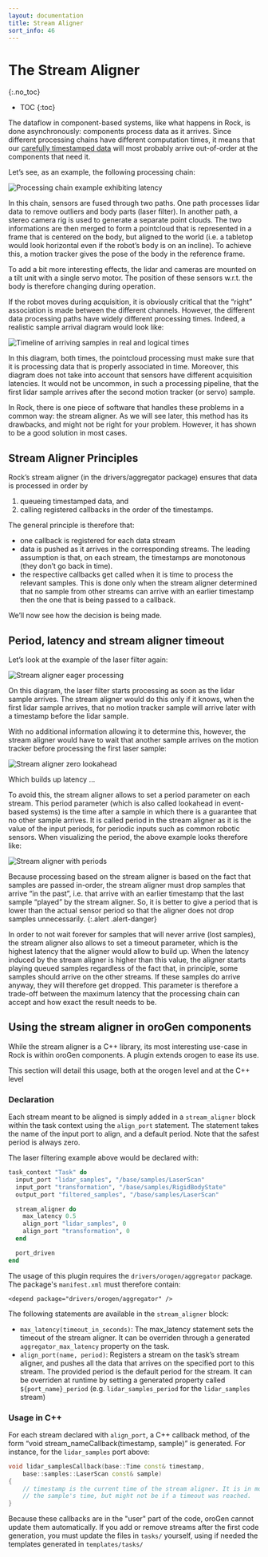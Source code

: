 ```yaml
---
layout: documentation
title: Stream Aligner
sort_info: 46
---
```


# The Stream Aligner
{:.no_toc}

- TOC
{:toc}

The dataflow in component-based systems, like what happens in Rock, is done
asynchronously: components process data as it arrives. Since different
processing chains have different computation times, it means that our [carefully
timestamped data](./timestamping.html) will most probably arrive out-of-order at
the components that need it.

Let’s see, as an example, the following processing chain:

![Processing chain example exhibiting latency](media/stream_aligner_chain.png)

In this chain, sensors are fused through two paths. One path processes lidar
data to remove outliers and body parts (laser filter). In another path, a stereo
camera rig is used to generate a separate point clouds. The two informations are
then merged to form a pointcloud that is represented in a frame that is centered
on the body, but aligned to the world (i.e. a tabletop would look horizontal
even if the robot’s body is on an incline). To achieve this, a motion tracker
gives the pose of the body in the reference frame.

To add a bit more interesting effects, the lidar and cameras are mounted on a
tilt unit with a single servo motor. The position of these sensors w.r.t. the
body is therefore changing during operation.

If the robot moves during acquisition, it is obviously critical that the “right”
association is made between the different channels. However, the different data
processing paths have widely different processing times. Indeed, a realistic
sample arrival diagram would look like:

![Timeline of arriving samples in real and logical times](media/stream_aligner_timeline.png)

In this diagram, both times, the pointcloud processing must make sure that it is
processing data that is properly associated in time. Moreover, this diagram does
not take into account that sensors have different acquisition latencies. It
would not be uncommon, in such a processing pipeline, that the first lidar
sample arrives after the second motion tracker (or servo) sample.

In Rock, there is one piece of software that handles these problems in a common
way: the stream aligner. As we will see later, this method has its drawbacks,
and might not be right for your problem. However, it has shown to be a good
solution in most cases.

## Stream Aligner Principles

Rock’s stream aligner (in the drivers/aggregator package) ensures that data is
processed in order by

1. queueing timestamped data, and
2. calling registered callbacks in the order of the timestamps.

The general principle is therefore that:

- one callback is registered for each data stream
- data is pushed as it arrives in the corresponding streams. The leading
  assumption is that, on each stream, the timestamps are monotonous (they don’t go
  back in time).
- the respective callbacks get called when it is time to process the relevant
  samples. This is done only when the stream aligner determined that no sample
  from other streams can arrive with an earlier timestamp then the one that is
  being passed to a callback.

We’ll now see how the decision is being made.

## Period, latency and stream aligner timeout

Let’s look at the example of the laser filter again:

![Stream aligner eager processing](media/stream_aligner_period_latency_timeout_1.png)

On this diagram, the laser filter starts processing as soon as the
lidar sample arrives. The stream aligner would do this only if it knows, when the
first lidar sample arrives, that no motion tracker sample will arrive later with a
timestamp before the lidar sample.

With no additional information allowing it to determine this, however, the
stream aligner would have to wait that another sample arrives on the motion
tracker before processing the first laser sample:

![Stream aligner zero lookahead](media/stream_aligner_period_latency_timeout_2.png)

Which builds up latency …

To avoid this, the stream aligner allows to set a period parameter on each
stream. This period parameter (which is also called lookahead in event-based
systems) is the time after a sample in which there is a guarantee that no other
sample arrives. It is called period in the stream aligner as it is the value of
the input periods, for periodic inputs such as common robotic sensors. When
visualizing the period, the above example looks therefore like:

![Stream aligner with periods](media/stream_aligner_period_latency_timeout.png)

Because processing based on the stream aligner is based on the fact that samples
are passed in-order, the stream aligner must drop samples that arrive “in the
past”, i.e. that arrive with an earlier timestamp that the last sample “played”
by the stream aligner. So, it is better to give a period that is lower than the
actual sensor period so that the aligner does not drop samples unnecessarily.
{:.alert .alert-danger}

In order to not wait forever for samples that will never arrive (lost samples),
the stream aligner also allows to set a timeout parameter, which is the highest
latency that the aligner would allow to build up. When the latency induced by
the stream aligner is higher than this value, the aligner starts playing queued
samples regardless of the fact that, in principle, some samples should arrive on
the other streams. If these samples do arrive anyway, they will therefore get
dropped. This parameter is therefore a trade-off between the maximum latency
that the processing chain can accept and how exact the result needs to be.

## Using the stream aligner in oroGen components

While the stream aligner is a C++ library, its most interesting use-case in
Rock is within oroGen components. A plugin extends orogen to ease its use.

This section will detail this usage, both at the orogen level and at the C++ level

### Declaration

Each stream meant to be aligned is simply added in a `stream_aligner` block
within the task context using the `align_port` statement. The statement takes
the name of the input port to align, and a default period. Note that the safest
period is always zero.

The laser filtering example above would be declared with:

~~~ ruby
task_context "Task" do
  input_port "lidar_samples", "/base/samples/LaserScan"
  input_port "transformation", "/base/samples/RigidBodyState"
  output_port "filtered_samples", "/base/samples/LaserScan"

  stream_aligner do
    max_latency 0.5
    align_port "lidar_samples", 0
    align_port "transformation", 0
  end

  port_driven
end
~~~

The usage of this plugin requires the `drivers/orogen/aggregator` package. The
package's `manifest.xml` must therefore contain:

~~~
<depend package="drivers/orogen/aggregator" />
~~~

The following statements are available in the `stream_aligner` block:

- `max_latency(timeout_in_seconds)`: The max_latency statement sets the timeout
  of the stream aligner. It can be overriden through a generated
  `aggregator_max_latency` property on the task.
- `align_port(name, period)`: Registers a stream on the task’s stream aligner,
  and pushes all the data that arrives on the specified port to this stream. The
  provided period is the default period for the stream. It can be overriden at
  runtime by setting a generated property called `${port_name}_period` (e.g.
  `lidar_samples_period` for the `lidar_samples` stream)

### Usage in C++

For each stream declared with `align_port`, a C++ callback method, of the form
“void stream_nameCallback(timestamp, sample)” is generated. For instance, for
the `lidar_samples` port above:

~~~ cpp
void lidar_samplesCallback(base::Time const& timestamp,
    base::samples::LaserScan const& sample)
{
    // timestamp is the current time of the stream aligner. It is in most cases
    // the sample's time, but might not be if a timeout was reached.
}
~~~

Because these callbacks are in the "user" part of the code, oroGen cannot update
them automatically. If you add or remove streams after the first code
generation, you must update the files in `tasks/` yourself, using if needed the
templates generated in `templates/tasks/`